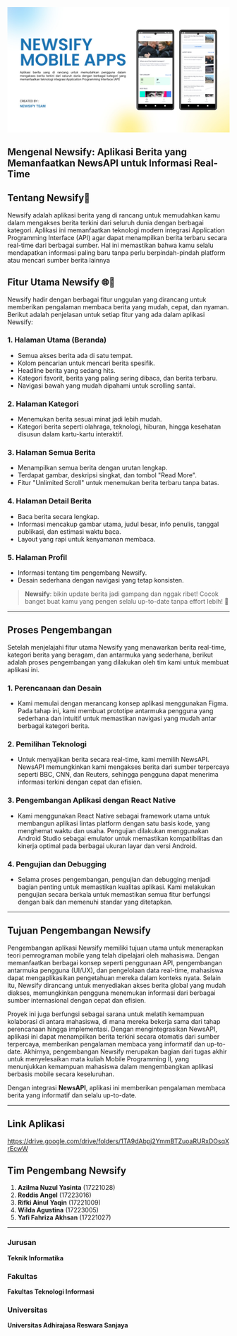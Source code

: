 ![Alt Text](https://github.com/onearsweb/newsify/blob/main/WhatsApp%20Image%202025-01-15%20at%2021.37.59_5b7c8b45.jpg)

## Mengenal Newsify: Aplikasi Berita yang Memanfaatkan NewsAPI untuk Informasi Real-Time
## Tentang Newsify📰
Newsify adalah aplikasi berita yang di rancang untuk memudahkan kamu dalam mengakses berita terkini dari seluruh dunia dengan berbagai kategori. 
Aplikasi ini memanfaatkan teknologi modern integrasi Application Programming Interface (API) agar dapat menampilkan berita terbaru secara real-time dari berbagai sumber. 
Hal ini memastikan bahwa kamu selalu mendapatkan informasi paling baru tanpa perlu berpindah-pindah platform atau mencari sumber berita lainnya

## Fitur Utama Newsify 🌐📱
Newsify hadir dengan berbagai fitur unggulan yang dirancang untuk memberikan pengalaman membaca berita yang mudah, cepat, dan nyaman. Berikut adalah penjelasan untuk setiap fitur yang ada dalam aplikasi Newsify:

### 1. Halaman Utama (Beranda)
- Semua akses berita ada di satu tempat.
- Kolom pencarian untuk mencari berita spesifik.
- Headline berita yang sedang hits.
- Kategori favorit, berita yang paling sering dibaca, dan berita terbaru.
- Navigasi bawah yang mudah dipahami untuk scrolling santai.

### 2. Halaman Kategori
- Menemukan berita sesuai minat jadi lebih mudah.
- Kategori berita seperti olahraga, teknologi, hiburan, hingga kesehatan disusun dalam kartu-kartu interaktif.

### 3. Halaman Semua Berita
- Menampilkan semua berita dengan urutan lengkap.
- Terdapat gambar, deskripsi singkat, dan tombol "Read More".
- Fitur "Unlimited Scroll" untuk menemukan berita terbaru tanpa batas.

### 4. Halaman Detail Berita
- Baca berita secara lengkap.
- Informasi mencakup gambar utama, judul besar, info penulis, tanggal publikasi, dan estimasi waktu baca.
- Layout yang rapi untuk kenyamanan membaca.

### 5. Halaman Profil
- Informasi tentang tim pengembang Newsify.
- Desain sederhana dengan navigasi yang tetap konsisten.

> **Newsify**: bikin update berita jadi gampang dan nggak ribet! Cocok banget buat kamu yang pengen selalu up-to-date tanpa effort lebih! 🚀

---

## Proses Pengembangan
Setelah menjelajahi fitur utama Newsify yang menawarkan berita real-time, kategori berita yang beragam, dan antarmuka yang sederhana, berikut adalah proses pengembangan yang dilakukan oleh tim kami untuk membuat aplikasi ini.

### 1. Perencanaan dan Desain
- Kami memulai dengan merancang konsep aplikasi menggunakan Figma. Pada tahap ini, kami membuat prototipe antarmuka pengguna yang sederhana dan intuitif untuk memastikan navigasi yang mudah antar berbagai kategori berita.

### 2. Pemilihan Teknologi
- Untuk menyajikan berita secara real-time, kami memilih NewsAPI. NewsAPI memungkinkan kami mengakses berita dari sumber terpercaya seperti BBC, CNN, dan Reuters, sehingga pengguna dapat menerima informasi terkini dengan cepat dan efisien. 

### 3. Pengembangan Aplikasi dengan React Native
- Kami menggunakan React Native sebagai framework utama untuk membangun aplikasi lintas platform dengan satu basis kode, yang menghemat waktu dan usaha. Pengujian dilakukan menggunakan Android Studio sebagai emulator untuk memastikan kompatibilitas dan kinerja optimal pada berbagai ukuran layar dan versi Android. 

### 4. Pengujian dan Debugging
- Selama proses pengembangan, pengujian dan debugging menjadi bagian penting untuk memastikan kualitas aplikasi. Kami melakukan pengujian secara berkala untuk memastikan semua fitur berfungsi dengan baik dan memenuhi standar yang ditetapkan. 

---

## Tujuan Pengembangan Newsify
Pengembangan aplikasi Newsify memiliki tujuan utama untuk menerapkan teori pemrograman mobile yang telah dipelajari oleh mahasiswa. Dengan memanfaatkan berbagai konsep seperti penggunaan API, pengembangan antarmuka pengguna (UI/UX), dan pengelolaan data real-time, mahasiswa dapat mengaplikasikan pengetahuan mereka dalam konteks nyata. Selain itu, Newsify dirancang untuk menyediakan akses berita global yang mudah diakses, memungkinkan pengguna menemukan informasi dari berbagai sumber internasional dengan cepat dan efisien. 

Proyek ini juga berfungsi sebagai sarana untuk melatih kemampuan kolaborasi di antara mahasiswa, di mana mereka bekerja sama dari tahap perencanaan hingga implementasi. Dengan mengintegrasikan NewsAPI, aplikasi ini dapat menampilkan berita terkini secara otomatis dari sumber terpercaya, memberikan pengalaman membaca yang informatif dan up-to-date. Akhirnya, pengembangan Newsify merupakan bagian dari tugas akhir untuk menyelesaikan mata kuliah Mobile Programming II, yang menunjukkan kemampuan mahasiswa dalam mengembangkan aplikasi berbasis mobile secara keseluruhan. 

Dengan integrasi **NewsAPI**, aplikasi ini memberikan pengalaman membaca berita yang informatif dan selalu up-to-date.

---

## Link Aplikasi
https://drive.google.com/drive/folders/1TA9dAbpj2YmmBTZuoaRURxDOsqXrEcwW

## Tim Pengembang Newsify

1. **Azilma Nuzul Yasinta** (17221028)  
2. **Reddis Angel** (17223016)  
3. **Rifki Ainul Yaqin** (17221009)  
4. **Wilda Agustina** (17223005)  
5. **Yafi Fahriza Akhsan** (17221027)  

---

### Jurusan
**Teknik Informatika**  

### Fakultas
**Fakultas Teknologi Informasi**  

### Universitas
**Universitas Adhirajasa Reswara Sanjaya**
